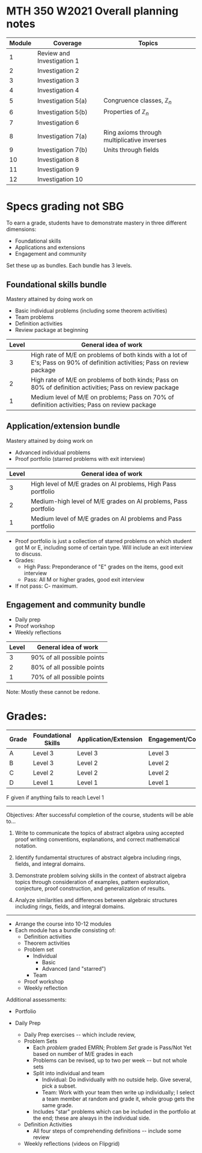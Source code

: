 # MTH 350 W2021 Overall planning notes 

| Module | Coverage | Topics |
| ------ | -------- | -------- |
|  1      |  Review and Investigation 1                |
|  2      |  Investigation 2        |          |
|  3      |  Investigation 3        |          |
|  4      |  Investigation 4        |          |
|  5      |  Investigation 5(a)        |  Congruence classes, $\mathbb{Z}_n$        |
|  6      |  Investigation 5(b)        |  Properties of $\mathbb{Z}_n$       |
|  7      |  Investigation 6        |          |
|  8      |  Investigation 7(a)        | Ring axioms through multiplicative inverses         |
|  9      |  Investigation 7(b)        | Units through fields          |
|  10      | Investigation 8         |          |
|  11      | Investigation 9         |          |
| 12      |  Investigation 10        |      |


# Specs grading not SBG

To earn a grade, students have to demonstrate mastery in three different dimensions: 

- Foundational skills
- Applications and extensions
- Engagement and community

Set these up as bundles. Each bundle has 3 levels.  

## Foundational skills bundle

Mastery attained by doing work on 

- Basic individual problems (including some theorem activities) 
- Team problems 
- Definition activities 
- Review package at beginning 


| Level | General idea of work | 
| ----  | -------------------- | 
|  3    | High rate of M/E on problems of both kinds with a lot of E's; Pass on 90% of definition activities; Pass on review package | 
|  2    | High rate of M/E on problems of both kinds; Pass on 80% of definition activities; Pass on review package | 
|  1    | Medium level of M/E on problems; Pass on 70% of definition activities; Pass on review package | 


## Application/extension bundle

Mastery attained by doing work on 

- Advanced individual problems 
- Proof portfolio (starred problems with exit interview)


| Level | General idea of work | 
| ----  | -------------------- | 
|  3    | High level of M/E grades on AI problems, High Pass portfolio | 
|  2    | Medium-high level of M/E grades on AI problems, Pass portfolio | 
|  1    | Medium level of M/E grades on AI problems and Pass portfolio | 

- Proof portfolio is just a collection of starred problems on which student got M or E, including some of certain type. Will include an exit interview to discuss. 
- Grades: 
  - High Pass: Preponderance of "E" grades on the items, good exit interview 
  - Pass: All M or higher grades, good exit interview 
- If not pass: C- maximum. 


## Engagement and community bundle 

- Daily prep
- Proof workshop
- Weekly reflections 

| Level | General idea of work | 
| ----  | -------------------- | 
|  3    | 90% of all possible points | 
|  2    | 80% of all possible points | 
|  1    | 70% of all possible points | 

Note: Mostly these cannot be redone. 

# Grades: 

| Grade | Foundational Skills | Application/Extension | Engagement/Community | 
|-------| ------------------- | --------------------- | -------------------- | 
|  A    | Level 3             | Level 3               | Level 3              | 
|  B    | Level 3             | Level 2               | Level 2              | 
|  C    | Level 2             | Level 2               | Level 2              |
|  D    | Level 1             | Level 1               | Level 1              | 

F given if anything fails to reach Level 1





---

Objectives: After successful completion of the course, students will be able to…

1. Write to communicate the topics of abstract algebra using accepted proof writing
conventions, explanations, and correct mathematical notation.

2. Identify fundamental structures of abstract algebra including rings, fields, and integral
domains.

3. Demonstrate problem solving skills in the context of abstract algebra topics through
consideration of examples, pattern exploration, conjecture, proof construction, and
generalization of results.

4. Analyze similarities and differences between algebraic structures including rings, fields, and
integral domains.

---


- Arrange the course into 10-12 modules
- Each module has a bundle consisting of: 
  - Definition activities
  - Theorem activities 
  - Problem set
    - Individual
      - Basic
      - Advanced (and "starred") 
    - Team
  - Proof workshop 
  - Weekly reflection 


Additional assessments: 
- Portfolio 
- Daily Prep 








  - Daily Prep exercises -- which include review, 
  - Problem Sets
    - Each *problem* graded EMRN; Problem *Set* grade is Pass/Not Yet based on number of M/E grades in each
    - Problems can be revised, up to two per week -- but not whole sets 
    - Split into individual and team 
      - Individual: Do individually with no outside help. Give several, pick a subset. 
      - Team: Work with your team then write up individually; I select a team member at random and grade it, whole group gets the same grade. 
    - Includes "star" problems which can be included in the portfolio at the end; these are always in the individual side.
  - Definition Activities 
    - All four steps of comprehending definitions -- include some review
  - Weekly reflections (videos on Flipgrid) 

